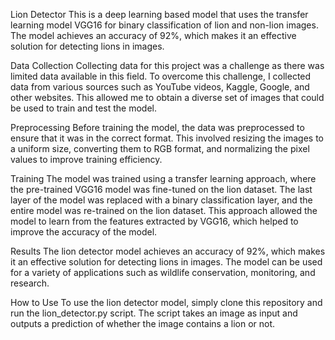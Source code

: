Lion Detector
This is a deep learning based model that uses the transfer learning model VGG16 for binary classification of lion and non-lion images. The model achieves an accuracy of 92%, which makes it an effective solution for detecting lions in images.

Data Collection
Collecting data for this project was a challenge as there was limited data available in this field. To overcome this challenge, I collected data from various sources such as YouTube videos, Kaggle, Google, and other websites. This allowed me to obtain a diverse set of images that could be used to train and test the model.

Preprocessing
Before training the model, the data was preprocessed to ensure that it was in the correct format. This involved resizing the images to a uniform size, converting them to RGB format, and normalizing the pixel values to improve training efficiency.

Training
The model was trained using a transfer learning approach, where the pre-trained VGG16 model was fine-tuned on the lion dataset. The last layer of the model was replaced with a binary classification layer, and the entire model was re-trained on the lion dataset. This approach allowed the model to learn from the features extracted by VGG16, which helped to improve the accuracy of the model.

Results
The lion detector model achieves an accuracy of 92%, which makes it an effective solution for detecting lions in images. The model can be used for a variety of applications such as wildlife conservation, monitoring, and research.

How to Use
To use the lion detector model, simply clone this repository and run the lion_detector.py script. The script takes an image as input and outputs a prediction of whether the image contains a lion or not.
